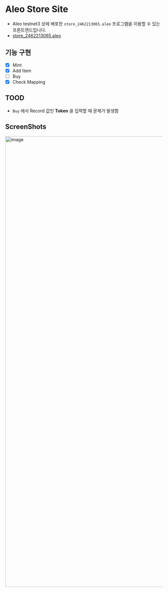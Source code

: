 # Aleo Store Site

- Aleo testnet3 상에 배포한 `store_2462213065.aleo` 프로그램을 이용할 수 있는 프론트엔드입니다.
- [store_2462213065.aleo](https://testnet3.aleoscan.io/program?id=store_2462213065.aleo)

## 기능 구현
- [x] Mint
- [x] Add Item
- [ ] Buy
- [x] Check Mapping 

## TOOD
- `Buy` 에서 Record 값인 **Token** 을 입력할 때 문제가 발생함


## ScreenShots

<img width="1440" alt="image" src="https://github.com/c0np4nn4/aleo_store_site/assets/49471288/6a232076-10da-4d46-82f7-1fce094523aa">
